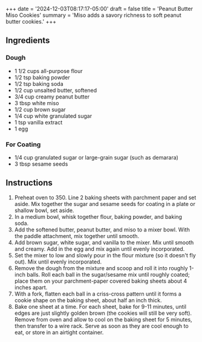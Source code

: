 +++
date = '2024-12-03T08:17:17-05:00'
draft = false
title = 'Peanut Butter Miso Cookies'
summary = 'Miso adds a savory richness to soft peanut butter cookies.'
+++
## Ingredients

### Dough

- 1 1/2 cups all-purpose flour
- 1/2 tsp baking powder
- 1/2 tsp baking soda
- 1/2 cup unsalted butter, softened
- 3/4 cup creamy peanut butter
- 3 tbsp white miso
- 1/2 cup brown sugar
- 1/4 cup white granulated sugar
- 1 tsp vanilla extract
- 1 egg

### For Coating

- 1/4 cup granulated sugar or large-grain sugar (such as demarara)
- 3 tbsp sesame seeds

## Instructions

1. Preheat oven to 350. Line 2 baking sheets with parchment paper and set aside. Mix together the sugar and sesame seeds for coating in a plate or shallow bowl, set aside.
2. In a medium bowl, whisk together flour, baking powder, and baking soda.
3. Add the softened butter, peanut butter, and miso to a mixer bowl. With the paddle attachment, mix together until smooth.
4. Add brown sugar, white sugar, and vanilla to the mixer. Mix until smooth and creamy. Add in the egg and mix again until evenly incorporated.
5. Set the mixer to low and slowly pour in the flour mixture (so it doesn't fly out). Mix until evenly incorporated.
6. Remove the dough from the mixture and scoop and roll it into roughly 1-inch balls. Roll each ball in the sugar/sesame mix until roughly coated; place them on your parchment-paper covered baking sheets about 4 inches apart.
7. With a fork, flatten each ball in a criss-cross pattern until it forms a cookie shape on the baking sheet, about half an inch thick. 
8. Bake one sheet at a time. For each sheet, bake for 9-11 minutes, until edges are just slightly golden brown (the cookies will still be very soft). Remove from oven and allow to cool on the baking sheet for 5 minutes, then transfer to a wire rack. Serve as soon as they are cool enough to eat, or store in an airtight container.